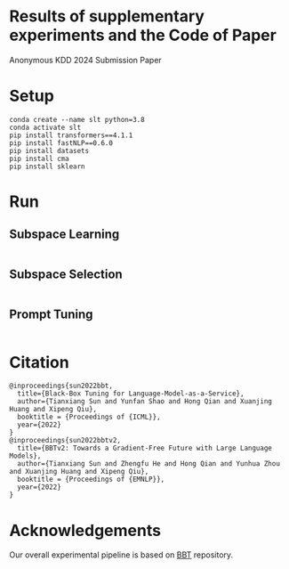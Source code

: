 # Results of supplementary experiments and the Code of Paper
Anonymous KDD 2024 Submission Paper

# Setup
```
conda create --name slt python=3.8
conda activate slt
pip install transformers==4.1.1
pip install fastNLP==0.6.0
pip install datasets
pip install cma
pip install sklearn
```
# Run
## Subspace Learning
```
```
## Subspace Selection
```
```
## Prompt Tuning
```

```
# Citation
```
@inproceedings{sun2022bbt,
  title={Black-Box Tuning for Language-Model-as-a-Service}, 
  author={Tianxiang Sun and Yunfan Shao and Hong Qian and Xuanjing Huang and Xipeng Qiu},
  booktitle = {Proceedings of {ICML}},
  year={2022}
}
@inproceedings{sun2022bbtv2,
  title={BBTv2: Towards a Gradient-Free Future with Large Language Models},
  author={Tianxiang Sun and Zhengfu He and Hong Qian and Yunhua Zhou and Xuanjing Huang and Xipeng Qiu},
  booktitle = {Proceedings of {EMNLP}},
  year={2022}
}
```
# Acknowledgements 
Our overall experimental pipeline is based on [BBT](https://github.com/txsun1997/Black-Box-Tuning) repository.
